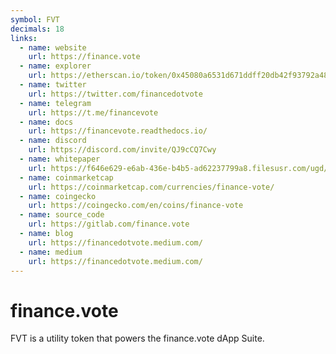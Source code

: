 ```yaml
---
symbol: FVT
decimals: 18
links:
  - name: website
    url: https://finance.vote
  - name: explorer
    url: https://etherscan.io/token/0x45080a6531d671ddff20db42f93792a489685e32
  - name: twitter
    url: https://twitter.com/financedotvote
  - name: telegram
    url: https://t.me/financevote
  - name: docs
    url: https://financevote.readthedocs.io/
  - name: discord
    url: https://discord.com/invite/QJ9cCQ7Cwy
  - name: whitepaper
    url: https://f646e629-e6ab-436e-b4b5-ad62237799a8.filesusr.com/ugd/2f63aa_acbd8518e6cb4b20ae956ef661f85335.pdf
  - name: coinmarketcap
    url: https://coinmarketcap.com/currencies/finance-vote/
  - name: coingecko
    url: https://coingecko.com/en/coins/finance-vote
  - name: source_code
    url: https://gitlab.com/finance.vote
  - name: blog
    url: https://financedotvote.medium.com/
  - name: medium
    url: https://financedotvote.medium.com/
---
```


# finance.vote

FVT is a utility token that powers the finance.vote dApp Suite.
